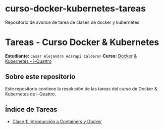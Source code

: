 # curso-docker-kubernetes-tareas
Repositorio de avance de tarea de clases de docker y kubernetes


# Tareas - Curso Docker & Kubernetes

**Estudiante:** `Cesar Alejandro Acarapi Calderon`
**Curso:** [Docker & Kubernetes - i-Quattro](https://www.i-quattro.com/product-page/dok-kub-001)

## Sobre este repositorio

Este repositorio contiene la resolución de las tareas del curso de Docker & Kubernetes de i-Quattro.

## Índice de Tareas

- [Clase 1: Introducción a Containers y Docker](clase1/)
